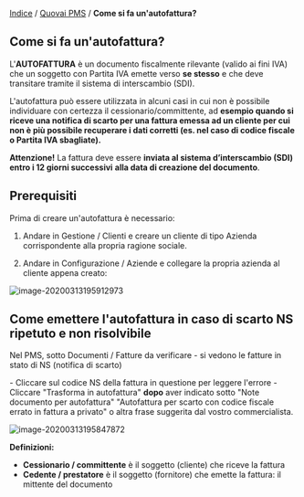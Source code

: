  [Indice](index.md) / [Quovai PMS](quovai-pms-it.md) / **Come si fa un'autofattura?**

## Come si fa un'autofattura?

L'**AUTOFATTURA** è un documento fiscalmente rilevante (valido ai fini IVA) che un soggetto con Partita IVA emette verso **se stesso** e che deve transitare tramite il sistema di interscambio (SDI).

L'autofattura può essere utilizzata in alcuni casi in cui non è possibile individuare con certezza il cessionario/committente, ad **esempio quando si riceve una notifica di scarto per una fattura emessa ad un cliente per cui non è più possibile recuperare i dati corretti (es. nel caso di codice fiscale o Partita IVA sbagliate).**

**Attenzione!** La fattura deve essere **inviata al sistema d’interscambio (SDI) entro i 12 giorni successivi** **alla data di creazione del documento**.

## Prerequisiti

Prima di creare un'autofattura è necessario:

1) Andare in Gestione / Clienti e creare un cliente di tipo Azienda corrispondente alla propria ragione sociale.

2) Andare in Configurazione / Aziende e collegare la propria azienda al cliente appena creato:

![image-20200313195912973](C:\Users\annem\AppData\Roaming\Typora\typora-user-images\image-20200313195912973.png)

## Come emettere l'autofattura in caso di scarto NS ripetuto e non risolvibile

Nel PMS, sotto Documenti / Fatture da verificare - si vedono le fatture in stato di NS (notifica di scarto)

\- Cliccare sul codice NS della fattura in questione per leggere l'errore
\- Cliccare "Trasforma in autofattura" **dopo** aver indicato sotto "Note documento per autofattura" "Autofattura per scarto con codice fiscale errato in fattura a privato" o altra frase suggerita dal vostro commercialista.

![image-20200313195847872](C:\Users\annem\AppData\Roaming\Typora\typora-user-images\image-20200313195847872.png)

**Definizioni:**

- **Cessionario / committente** è il soggetto (cliente) che riceve la fattura 
- **Cedente / prestatore** è il soggetto (fornitore) che emette la fattura: il mittente del documento